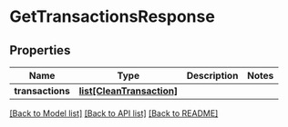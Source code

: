 # GetTransactionsResponse

## Properties
Name | Type | Description | Notes
------------ | ------------- | ------------- | -------------
**transactions** | [**list[CleanTransaction]**](CleanTransaction.md) |  | 

[[Back to Model list]](../README.md#documentation-for-models) [[Back to API list]](../README.md#documentation-for-api-endpoints) [[Back to README]](../README.md)



